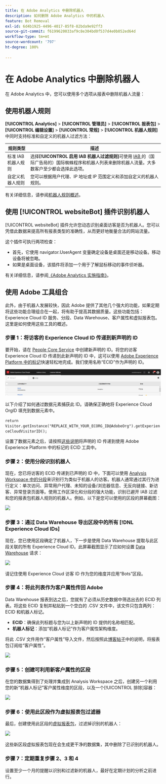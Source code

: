 ```yaml
---
title: 在 Adobe Analytics 中删除机器人
description: 如何删除 Adobe Analytics 中的机器人
feature: Bot Removal
exl-id: 6d4b1925-4496-4017-85f8-82bda9e92ff3
source-git-commit: f6199620033af9c8e304bd0f537d4e0b052ed64d
workflow-type: tm+mt
source-wordcount: '797'
ht-degree: 100%

---
```


# 在 Adobe Analytics 中删除机器人

在 Adobe Analytics 中，您可以使用多个选项从报表中删除机器人流量：

## 使用机器人规则

**[!UICONTROL Analytics]** > **[!UICONTROL 管理员]** > **[!UICONTROL 报表包]** > **[!UICONTROL 编辑设置]** > **[!UICONTROL 常规]** > **[!UICONTROL 机器人规则]**&#x200B;中同时支持标准和自定义的机器人过滤方法：

| 规则类型 | 描述 |
|--- |--- |
| 标准 IAB 机器人规则 | 选择&#x200B;**[!UICONTROL 启用 IAB 机器人过滤规则]**&#x200B;可使用 [IAB ](https://www.iab.com/)的（国际广告局的）国际蜘蛛程序和机器人列表来删除机器人流量。大多数客户至少都会选择此选项。 |
| 自定义机器人规则 | 您可以根据用户代理、IP 地址或 IP 范围定义和添加自定义的机器人规则。 |

有关详细信息，请参阅[机器人规则概述](/help/admin/admin/bot-removal/bot-rules.md)。

## 使用 [!UICONTROL websiteBot] 插件识别机器人

[!UICONTROL websiteBot] 插件允许您动态识别桌面访客是否为机器人。您可以凭借此数据来提高所有报表类型的准确性，从而更好地衡量合法的网站流量。

这个插件可执行两项检查：

* 首先，它使用 navigator.UserAgent 变量确定设备是桌面还是移动设备。移动设备将被忽略。
* 如果是桌面设备，该插件将添加一个用于了解鼠标移动的事件侦听器。

有关详细信息，请参阅[《Adobe Analytics 实施指南》](https://experienceleague.adobe.com/docs/analytics/implementation/vars/plugins/websitebot.html?lang=zh-Hans)。

## 使用 Adobe 工具组合

此外，由于机器人发展较快，因此 Adobe 提供了其他几个强大的功能，如果定期将这些功能合理组合在一起，将有助于提高其数据质量。这些功能包括：Experience Cloud ID 服务、分段、Data Warehouse、客户属性和虚拟报表包。这里是如何使用这些工具的概述。

### 步骤 1：将访客的 Experience Cloud ID 传递到新声明的 ID

要开始，请在 [People Core Service](https://experienceleague.adobe.com/docs/core-services/interface/audiences/audience-library.html?lang=zh-Hans) 中创建新声明的 ID。将您的访客 Experience Cloud ID 传递到此新声明的 ID 中，这可以使用 [Adobe Experience Platform 中的标记](https://experienceleague.adobe.com/docs/experience-platform/tags/extensions/adobe/id-service/overview.html?lang=zh-Hans)快速轻松地完成。我们使用名称“ECID”作为声明的 ID。

![](assets/bot-cust-attr-setup.png)

以下介绍了如何通过数据元素捕获此 ID。请确保正确地将 Experience Cloud OrgID 填充到数据元素中。

```return Visitor.getInstance("REPLACE_WITH_YOUR_ECORG_ID@AdobeOrg").getExperienceCloudVisitorID();```

设置了数据元素之后，请按照[这些说明](https://experienceleague.adobe.com/docs/experience-platform/tags/extensions/adobe/id-service/overview.html?lang=en)将声明的 ID 传递到使用 Adobe Experience Platform 中的标记的 ECID 工具中。

### 步骤 2：使用分段识别机器人

现在，您已将访客的 ECID 传递到已声明的 ID 中，下面可以使用 [Analysis Workspace 中的分段](https://experienceleague.adobe.com/docs/analytics/analyze/analysis-workspace/components/segments/t-freeform-project-segment.html?lang=zh-Hans)来识别行为类似于机器人的访客。机器人通常通过其行为进行定义：单次访问、异常用户代理、未知的设备/浏览器信息、无反向链接、新访客、异常登录页面等。使用工作区深化和分段的强大功能，识别已避开 IAB 过滤和您的报表包机器人规则的机器人。例如，以下是您可以使用的区段的屏幕截图：

![](assets/bot-filter-seg1.png)

### 步骤 3：通过 Data Warehouse 导出区段中的所有 [!DNL Experience Cloud IDs]

现在，您已使用区段确定了机器人，下一步是使用 Data Warehouse 提取与此区段关联的所有 Experience Cloud ID。此屏幕截图显示了应如何设置 [Data Warehouse](/help/export/data-warehouse/data-warehouse.md) 请求：

![](assets/bot-dwh-3.png)

请记住使用 Experience Cloud 访客 ID 作为您的维度并应用“Bots”区段。

### 步骤 4：将此列表作为客户属性传回 Adobe

Data Warehouse 报表到达之后，您就有了必须从历史数据中筛选出去的 ECID 列表。将这些 ECID 复制并粘贴到一个空白的 .CSV 文件中，该文件只包含两列：ECID 和机器人标记。

* **ECID**：确保此列标题与您为以上新声明的 ID 提供的名称相匹配。
* **机器人标记**：添加“机器人标记”作为客户属性架构维度。

将此 .CSV 文件用作“客户属性”导入文件，然后按照此[博客帖子](https://theblog.adobe.com/link-digital-behavior-customers)中的说明，将报表包订阅给“客户属性”。

![](assets/bot-csv-4.png)

### 步骤 5：创建可利用新客户属性的区段

在您的数据集得到了处理并集成到 Analysis Workspace 之后，创建另一个利用您的新“机器人标记”客户属性维度的区段，以及一个[!UICONTROL 排除]容器：

![](assets/bot-filter-seg2.png)

### 步骤 6：使用此区段作为虚拟报表包过滤器

最后，创建使用此区段的[虚拟报表包](/help/components/vrs/vrs-about.md)，过滤掉识别的机器人：

![](assets/bot-vrs.png)

这些新区段虚拟报表包现在会生成更干净的数据集，其中删除了已识别的机器人。

### 步骤 7：定期重复步骤 2、3 和 4

设置至少一个月的提醒以识别和过滤新的机器人，最好在定期计划的分析之前进行。
